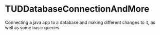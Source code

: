# TUDDatabaseConnectionAndMore
Connecting a java app to a database and making different changes to it, as well as some basic queries

